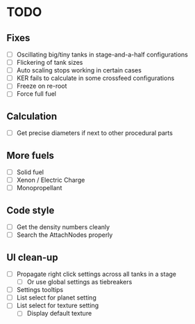 # TODO

## Fixes

- [ ] Oscillating big/tiny tanks in stage-and-a-half configurations
- [ ] Flickering of tank sizes
- [ ] Auto scaling stops working in certain cases
- [ ] KER fails to calculate in some crossfeed configurations
- [ ] Freeze on re-root
- [ ] Force full fuel

## Calculation

- [ ] Get precise diameters if next to other procedural parts

## More fuels

- [ ] Solid fuel
- [ ] Xenon / Electric Charge
- [ ] Monopropellant

## Code style

- [ ] Get the density numbers cleanly
- [ ] Search the AttachNodes properly

## UI clean-up

- [ ] Propagate right click settings across all tanks in a stage
  - [ ] Or use global settings as tiebreakers
- [ ] Settings tooltips
- [ ] List select for planet setting
- [ ] List select for texture setting
  - [ ] Display default texture
